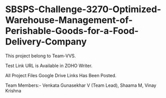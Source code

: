 # SBSPS-Challenge-3270-Optimized-Warehouse-Management-of-Perishable-Goods-for-a-Food-Delivery-Company
This project belong to Team-VVS.

Test Link URL is Available in ZOHO Writer.

All Project Files Google Drive Links Has Been Posted.

Team Members:-
Venkata Gunasekhar V (Team Lead),
Shaama M,
Vinay Krishna
